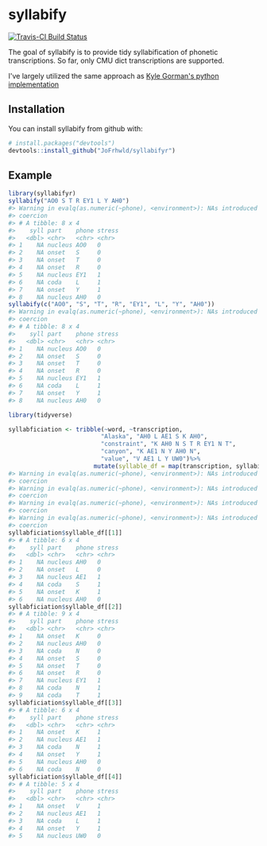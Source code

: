 
<!-- README.md is generated from README.Rmd. Please edit that file -->
syllabify
=========

[![Travis-CI Build Status](https://travis-ci.org/JoFrhwld/syllabify.svg?branch=master)](https://travis-ci.org/JoFrhwld/syllabify)

The goal of syllabify is to provide tidy syllabification of phonetic transcriptions. So far, only CMU dict transcriptions are supported.

I've largely utilized the same approach as [Kyle Gorman's python implementation](https://github.com/kylebgorman/syllabify)

Installation
------------

You can install syllabify from github with:

``` r
# install.packages("devtools")
devtools::install_github("JoFrhwld/syllabifyr")
```

Example
-------

``` r
library(syllabifyr)
syllabify("AO0 S T R EY1 L Y AH0")
#> Warning in evalq(as.numeric(~phone), <environment>): NAs introduced by
#> coercion
#> # A tibble: 8 x 4
#>    syll part    phone stress
#>   <dbl> <chr>   <chr> <chr> 
#> 1    NA nucleus AO0   0     
#> 2    NA onset   S     0     
#> 3    NA onset   T     0     
#> 4    NA onset   R     0     
#> 5    NA nucleus EY1   1     
#> 6    NA coda    L     1     
#> 7    NA onset   Y     1     
#> 8    NA nucleus AH0   0
syllabify(c("AO0", "S", "T", "R", "EY1", "L", "Y", "AH0"))
#> Warning in evalq(as.numeric(~phone), <environment>): NAs introduced by
#> coercion
#> # A tibble: 8 x 4
#>    syll part    phone stress
#>   <dbl> <chr>   <chr> <chr> 
#> 1    NA nucleus AO0   0     
#> 2    NA onset   S     0     
#> 3    NA onset   T     0     
#> 4    NA onset   R     0     
#> 5    NA nucleus EY1   1     
#> 6    NA coda    L     1     
#> 7    NA onset   Y     1     
#> 8    NA nucleus AH0   0
```

``` r
library(tidyverse)

syllabficiation <- tribble(~word, ~transcription,
                          "Alaska", "AH0 L AE1 S K AH0",
                          "constraint", "K AH0 N S T R EY1 N T",
                          "canyon", "K AE1 N Y AH0 N",
                          "value", "V AE1 L Y UW0")%>%
                        mutate(syllable_df = map(transcription, syllabify))
#> Warning in evalq(as.numeric(~phone), <environment>): NAs introduced by
#> coercion
#> Warning in evalq(as.numeric(~phone), <environment>): NAs introduced by
#> coercion
#> Warning in evalq(as.numeric(~phone), <environment>): NAs introduced by
#> coercion
#> Warning in evalq(as.numeric(~phone), <environment>): NAs introduced by
#> coercion
syllabficiation$syllable_df[[1]]
#> # A tibble: 6 x 4
#>    syll part    phone stress
#>   <dbl> <chr>   <chr> <chr> 
#> 1    NA nucleus AH0   0     
#> 2    NA onset   L     0     
#> 3    NA nucleus AE1   1     
#> 4    NA coda    S     1     
#> 5    NA onset   K     1     
#> 6    NA nucleus AH0   0
syllabficiation$syllable_df[[2]]
#> # A tibble: 9 x 4
#>    syll part    phone stress
#>   <dbl> <chr>   <chr> <chr> 
#> 1    NA onset   K     0     
#> 2    NA nucleus AH0   0     
#> 3    NA coda    N     0     
#> 4    NA onset   S     0     
#> 5    NA onset   T     0     
#> 6    NA onset   R     0     
#> 7    NA nucleus EY1   1     
#> 8    NA coda    N     1     
#> 9    NA coda    T     1
syllabficiation$syllable_df[[3]]
#> # A tibble: 6 x 4
#>    syll part    phone stress
#>   <dbl> <chr>   <chr> <chr> 
#> 1    NA onset   K     1     
#> 2    NA nucleus AE1   1     
#> 3    NA coda    N     1     
#> 4    NA onset   Y     1     
#> 5    NA nucleus AH0   0     
#> 6    NA coda    N     0
syllabficiation$syllable_df[[4]]
#> # A tibble: 5 x 4
#>    syll part    phone stress
#>   <dbl> <chr>   <chr> <chr> 
#> 1    NA onset   V     1     
#> 2    NA nucleus AE1   1     
#> 3    NA coda    L     1     
#> 4    NA onset   Y     1     
#> 5    NA nucleus UW0   0
```
